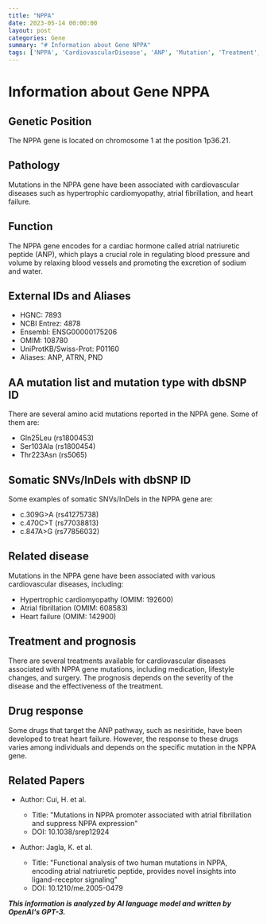 ```yaml
---
title: "NPPA"
date: 2023-05-14 00:00:00
layout: post
categories: Gene
summary: "# Information about Gene NPPA"
tags: ['NPPA', 'CardiovascularDisease', 'ANP', 'Mutation', 'Treatment', 'DrugResponse', 'Prognosis', 'GeneticPosition']
---
```


# Information about Gene NPPA

## Genetic Position
The NPPA gene is located on chromosome 1 at the position 1p36.21.

## Pathology
Mutations in the NPPA gene have been associated with cardiovascular diseases such as hypertrophic cardiomyopathy, atrial fibrillation, and heart failure. 

## Function
The NPPA gene encodes for a cardiac hormone called atrial natriuretic peptide (ANP), which plays a crucial role in regulating blood pressure and volume by relaxing blood vessels and promoting the excretion of sodium and water.

## External IDs and Aliases
- HGNC: 7893
- NCBI Entrez: 4878
- Ensembl: ENSG00000175206
- OMIM: 108780
- UniProtKB/Swiss-Prot: P01160
- Aliases: ANP, ATRN, PND

## AA mutation list and mutation type with dbSNP ID
There are several amino acid mutations reported in the NPPA gene. Some of them are:
- Gln25Leu (rs1800453)
- Ser103Ala (rs1800454)
- Thr223Asn (rs5065)

## Somatic SNVs/InDels with dbSNP ID
Some examples of somatic SNVs/InDels in the NPPA gene are:
- c.309G>A (rs41275738)
- c.470C>T (rs77038813)
- c.847A>G (rs77856032)

## Related disease
Mutations in the NPPA gene have been associated with various cardiovascular diseases, including:
- Hypertrophic cardiomyopathy (OMIM: 192600)
- Atrial fibrillation (OMIM: 608583)
- Heart failure (OMIM: 142900)

## Treatment and prognosis
There are several treatments available for cardiovascular diseases associated with NPPA gene mutations, including medication, lifestyle changes, and surgery. The prognosis depends on the severity of the disease and the effectiveness of the treatment.

## Drug response
Some drugs that target the ANP pathway, such as nesiritide, have been developed to treat heart failure. However, the response to these drugs varies among individuals and depends on the specific mutation in the NPPA gene.

## Related Papers
- Author: Cui, H. et al.
  - Title: "Mutations in NPPA promoter associated with atrial fibrillation and suppress NPPA expression"
  - DOI: 10.1038/srep12924
  
- Author: Jagla, K. et al.
  - Title: "Functional analysis of two human mutations in NPPA, encoding atrial natriuretic peptide, provides novel insights into ligand-receptor signaling"
  - DOI: 10.1210/me.2005-0479

**_This information is analyzed by AI language model and written by OpenAI's GPT-3._**